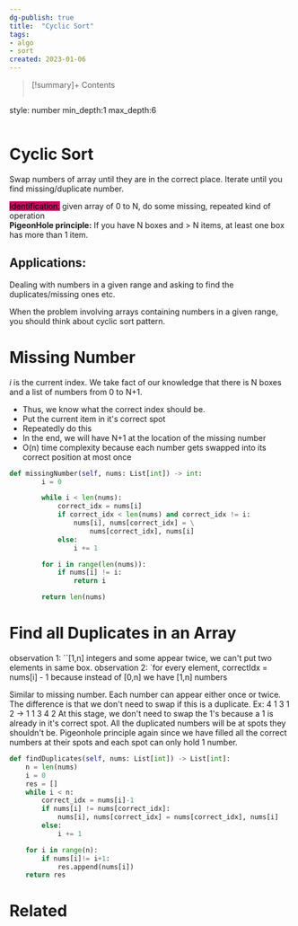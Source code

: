 ```yaml
---
dg-publish: true
title:  "Cyclic Sort"
tags:
- algo
- sort
created: 2023-01-06
---
```


>[!summary]+ Contents
>```toc
style: number
min_depth:1
max_depth:6 
>```


# Cyclic Sort
Swap numbers of array until they are in the correct place.
Iterate until you find missing/duplicate number.

<mark style="background: #cc085d;">Identification:</mark> given array of 0 to N, do some missing, repeated kind of operation  
**PigeonHole principle:** If you have N boxes and > N items, at least one box has more than 1 item.

## Applications:
Dealing with numbers in a given range and asking to find the duplicates/missing ones etc.

When the problem involving arrays containing numbers in a given range, you should think about cyclic sort pattern.

# Missing Number 
$i$ is the current index. We take fact of our knowledge that there is N boxes and a list of numbers from 0 to N+1.
- Thus, we know what the correct index should be. 
- Put the current item in it's correct spot
- Repeatedly do this
- In the end, we will have N+1 at the location of the missing number
- O(n) time complexity because each number gets swapped into its correct position at most once
```python
def missingNumber(self, nums: List[int]) -> int:
        i = 0

        while i < len(nums):
            correct_idx = nums[i]
            if correct_idx < len(nums) and correct_idx != i:
                nums[i], nums[correct_idx] = \
	                nums[correct_idx], nums[i]
            else:
                i += 1

        for i in range(len(nums)):
            if nums[i] != i:
                return i

        return len(nums)
```


# Find all Duplicates in an Array
observation 1: ``[1,n] integers and some appear twice, we can't put two elements in same box.
observation 2: `for every element, correctIdx = nums[i] - 1 because instead of [0,n] we have [1,n] numbers

Similar to missing number. Each number can appear either once or twice.
The difference is that we don't need to swap if this is a duplicate.
Ex:
4 1 3 1 2 -> 1 1 3 4 2 
At this stage, we don't need to swap the 1's because a 1 is already in it's correct spot.
All the duplicated numbers will be at spots they shouldn't be. 
Pigeonhole principle again since we have filled all the correct numbers at their spots and each spot can only hold 1 number.

```python
def findDuplicates(self, nums: List[int]) -> List[int]:
	n = len(nums)
	i = 0
	res = []
	while i < n:
		correct_idx = nums[i]-1
		if nums[i] != nums[correct_idx]:
			nums[i], nums[correct_idx] = nums[correct_idx], nums[i]
		else:
			i += 1

	for i in range(n):
		if nums[i]!= i+1:
			res.append(nums[i])
	return res
```
# Related
